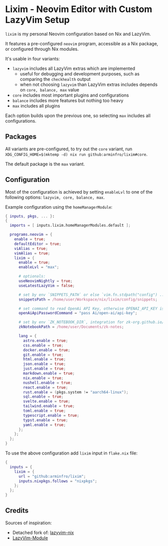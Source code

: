 # Lixim - Neovim Editor with Custom LazyVim Setup

`lixim` is my personal Neovim configuration based on Nix and LazyVim.

It features a pre-configured `neovim` program, accessible as a Nix package, or configured through Nix modules.

It's usable in four variants:

- `lazyvim` includes all LazyVim extras which are implemented
  - useful for debugging and development purposes, such as comparing the `checkhealth` output
  - when not choosing `lazyvim` than LazyVim extras includes depends on `core, balance, max` value
- `core` includes most important plugins and configurations
- `balance` includes more features but nothing too heavy
- `max` includes all plugins

Each option builds upon the previous one, so selecting `max` includes all configurations.

## Packages

All variants are pre-configured, to try out the `core` variant, run `XDG_CONFIG_HOME=$(mktemp -d) nix run github:arminfro/lixim#core`.

The default package is the `max` variant.

## Configuration

Most of the configuration is achieved by setting `enableLvl` to one of the following options: `lazyvim, core, balance, max`.

Example configuration using the `homeManagerModule`:

```nix
{ inputs, pkgs, ... }:
{
  imports = [ inputs.lixim.homeManagerModules.default ];

  programs.neovim = {
    enable = true;
    defaultEditor = true;
    viAlias = true;
    vimAlias = true;
    lixim = {
      enable = true;
      enableLvl = "max";

      # optionals:
      useNeovimNightly = true;
      useLatestLazyVim = false;

      # set by env `SNIPPETS_PATH` or else `vim.fn.stdpath("config") .. "/snippets"`
      snippetsPath = /home/user/Workspace/nix/lixim/config/snippets;

      # set command to read OpenAi API Key, otherwise OPENAI_API_KEY is tried
      openAiApiPasswordCommand = "pass Ai/open-ai/api-key";

      # set by env `ZK_NOTEBOOK_DIR`, integration for zk-org.github.io/zk
      zkNotebookPath = /home/user/Documents/zk-notes;

      lang = {
        astro.enable = true;
        css.enable = true;
        docker.enable = true;
        git.enable = true;
        html.enable = true;
        json.enable = true;
        just.enable = true;
        markdown.enable = true;
        nix.enable = true;
        nushell.enable = true;
        react.enable = true;
        rust.enable = (pkgs.system != "aarch64-linux");
        sql.enable = true;
        svelte.enable = true;
        tailwind.enable = true;
        toml.enable = true;
        typescript.enable = true;
        typst.enable = true;
        yaml.enable = true;
      };
    };
  };
}
```

To use the above configuration add `lixim` input in `flake.nix` file:

```nix
{
  inputs = {
    lixim = {
      url = "github:arminfro/lixim";
      inputs.nixpkgs.follows = "nixpkgs";
    };
  };
}
```

## Credits

Sources of inspiration:

- Detached fork of: [lazyvim-nix](https://github.com/jla2000/lazyvim-nix)
- [LazyVim-Module](https://github.com/matadaniel/LazyVim-module)
